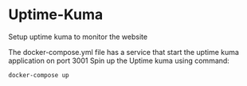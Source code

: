 # Uptime-Kuma
Setup uptime kuma to monitor the website

The docker-compose.yml file has a service that start the uptime kuma application on port 3001
Spin up the Uptime kuma using command:

```
docker-compose up
```

